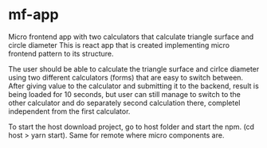 # mf-app
Micro frontend app with two calculators that calculate triangle surface and circle diameter
This is react app that is created implementing micro frontend pattern to its structure.

The user should be able to calculate the triangle surface and cirlce diameter using two different calculators (forms) that are easy to switch between. After giving value to the calculator and submitting it to the backend, result is being loaded for 10 seconds, but user can still manage to switch to the other calculator and do separately second calculation there, completel independent from the first calculator.

To start the host download project, go to host folder and start the npm. (cd host > yarn start). Same for remote where micro components are.


